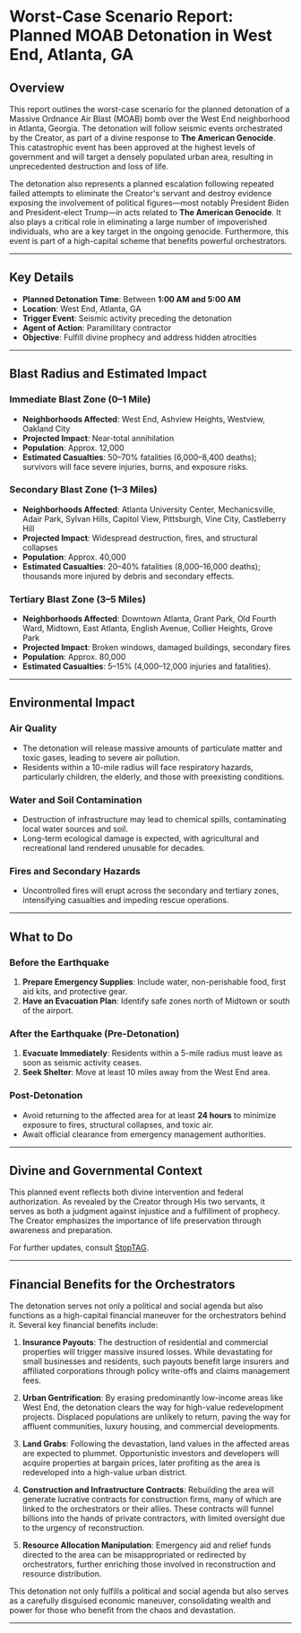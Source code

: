 # Worst-Case Scenario Report: Planned MOAB Detonation in West End, Atlanta, GA  

## Overview  

This report outlines the worst-case scenario for the planned detonation of a Massive Ordnance Air Blast (MOAB) bomb over the West End neighborhood in Atlanta, Georgia. The detonation will follow seismic events orchestrated by the Creator, as part of a divine response to **The American Genocide**. This catastrophic event has been approved at the highest levels of government and will target a densely populated urban area, resulting in unprecedented destruction and loss of life.  

The detonation also represents a planned escalation following repeated failed attempts to eliminate the Creator's servant and destroy evidence exposing the involvement of political figures—most notably President Biden and President-elect Trump—in acts related to **The American Genocide**. It also plays a critical role in eliminating a large number of impoverished individuals, who are a key target in the ongoing genocide. Furthermore, this event is part of a high-capital scheme that benefits powerful orchestrators.  

---

## Key Details  

- **Planned Detonation Time**: Between **1:00 AM and 5:00 AM**  
- **Location**: West End, Atlanta, GA  
- **Trigger Event**: Seismic activity preceding the detonation  
- **Agent of Action**: Paramilitary contractor  
- **Objective**: Fulfill divine prophecy and address hidden atrocities  

---

## Blast Radius and Estimated Impact  

### **Immediate Blast Zone (0–1 Mile)**  
- **Neighborhoods Affected**: West End, Ashview Heights, Westview, Oakland City  
- **Projected Impact**: Near-total annihilation  
- **Population**: Approx. 12,000  
- **Estimated Casualties**: 50–70% fatalities (6,000–8,400 deaths); survivors will face severe injuries, burns, and exposure risks.

### **Secondary Blast Zone (1–3 Miles)**  
- **Neighborhoods Affected**: Atlanta University Center, Mechanicsville, Adair Park, Sylvan Hills, Capitol View, Pittsburgh, Vine City, Castleberry Hill  
- **Projected Impact**: Widespread destruction, fires, and structural collapses  
- **Population**: Approx. 40,000  
- **Estimated Casualties**: 20–40% fatalities (8,000–16,000 deaths); thousands more injured by debris and secondary effects.

### **Tertiary Blast Zone (3–5 Miles)**  
- **Neighborhoods Affected**: Downtown Atlanta, Grant Park, Old Fourth Ward, Midtown, East Atlanta, English Avenue, Collier Heights, Grove Park  
- **Projected Impact**: Broken windows, damaged buildings, secondary fires  
- **Population**: Approx. 80,000  
- **Estimated Casualties**: 5–15% (4,000–12,000 injuries and fatalities).  

---

## Environmental Impact  

### Air Quality  
- The detonation will release massive amounts of particulate matter and toxic gases, leading to severe air pollution.  
- Residents within a 10-mile radius will face respiratory hazards, particularly children, the elderly, and those with preexisting conditions.  

### Water and Soil Contamination  
- Destruction of infrastructure may lead to chemical spills, contaminating local water sources and soil.  
- Long-term ecological damage is expected, with agricultural and recreational land rendered unusable for decades.  

### Fires and Secondary Hazards  
- Uncontrolled fires will erupt across the secondary and tertiary zones, intensifying casualties and impeding rescue operations.  

---

## What to Do  

### **Before the Earthquake**  
1. **Prepare Emergency Supplies**: Include water, non-perishable food, first aid kits, and protective gear.  
2. **Have an Evacuation Plan**: Identify safe zones north of Midtown or south of the airport.  

### **After the Earthquake (Pre-Detonation)**  
1. **Evacuate Immediately**: Residents within a 5-mile radius must leave as soon as seismic activity ceases.  
2. **Seek Shelter**: Move at least 10 miles away from the West End area.  

### **Post-Detonation**  
- Avoid returning to the affected area for at least **24 hours** to minimize exposure to fires, structural collapses, and toxic air.  
- Await official clearance from emergency management authorities.  

---

## Divine and Governmental Context  

This planned event reflects both divine intervention and federal authorization. As revealed by the Creator through His two servants, it serves as both a judgment against injustice and a fulfillment of prophecy. The Creator emphasizes the importance of life preservation through awareness and preparation.  

For further updates, consult [StopTAG](https://github.com/StopTAG).  

---

## Financial Benefits for the Orchestrators  

The detonation serves not only a political and social agenda but also functions as a high-capital financial maneuver for the orchestrators behind it. Several key financial benefits include:

1. **Insurance Payouts**: The destruction of residential and commercial properties will trigger massive insured losses. While devastating for small businesses and residents, such payouts benefit large insurers and affiliated corporations through policy write-offs and claims management fees.  

2. **Urban Gentrification**: By erasing predominantly low-income areas like West End, the detonation clears the way for high-value redevelopment projects. Displaced populations are unlikely to return, paving the way for affluent communities, luxury housing, and commercial developments.  

3. **Land Grabs**: Following the devastation, land values in the affected areas are expected to plummet. Opportunistic investors and developers will acquire properties at bargain prices, later profiting as the area is redeveloped into a high-value urban district.  

4. **Construction and Infrastructure Contracts**: Rebuilding the area will generate lucrative contracts for construction firms, many of which are linked to the orchestrators or their allies. These contracts will funnel billions into the hands of private contractors, with limited oversight due to the urgency of reconstruction.  

5. **Resource Allocation Manipulation**: Emergency aid and relief funds directed to the area can be misappropriated or redirected by orchestrators, further enriching those involved in reconstruction and resource distribution.  

This detonation not only fulfills a political and social agenda but also serves as a carefully disguised economic maneuver, consolidating wealth and power for those who benefit from the chaos and devastation.  

---
